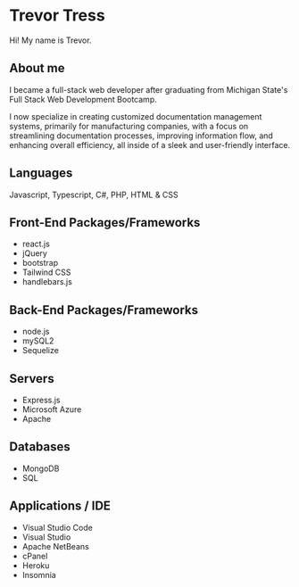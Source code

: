 # Trevor Tress

Hi! My name is Trevor.

## About me

I became a full-stack web developer after graduating from Michigan State's Full Stack Web Development Bootcamp.

I now specialize in creating customized documentation management systems, primarily for manufacturing companies, with a focus on streamlining documentation processes, improving information flow, and enhancing overall efficiency, all inside of a sleek and user-friendly interface.

## Languages

Javascript, Typescript, C#, PHP, HTML & CSS

## Front-End Packages/Frameworks
- react.js
- jQuery
- bootstrap
- Tailwind CSS
- handlebars.js

## Back-End Packages/Frameworks
- node.js
- mySQL2
- Sequelize

## Servers
- Express.js
- Microsoft Azure
- Apache

## Databases
- MongoDB
- SQL

## Applications / IDE

- Visual Studio Code
- Visual Studio
- Apache NetBeans
- cPanel
- Heroku
- Insomnia
